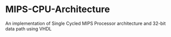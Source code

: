 # MIPS-CPU-Architecture
An implementation of Single Cycled MIPS Processor architecture and 32-bit data path using VHDL
